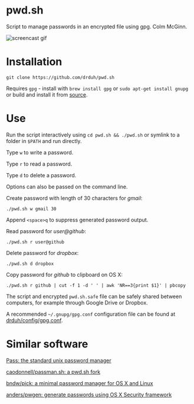 # pwd.sh

Script to manage passwords in an encrypted file using gpg.
Colm McGinn.

![screencast gif](https://i.imgur.com/sQoF3VN.gif)

# Installation

    git clone https://github.com/drduh/pwd.sh

Requires `gpg` - install with `brew install gpg` or `sudo apt-get install gnupg` or build and install it from [source](https://www.gnupg.org/download/index.html).

# Use

Run the script interactively using `cd pwd.sh && ./pwd.sh` or symlink to a folder in `$PATH` and run directly.

Type `w` to write a password.

Type `r` to read a password.

Type `d` to delete a password.

Options can also be passed on the command line.

Create password with length of 30 characters for *gmail*:

    ./pwd.sh w gmail 30

Append `<space>q` to suppress generated password output.

Read password for *user@github*:

    ./pwd.sh r user@github

Delete password for *dropbox*:

    ./pwd.sh d dropbox

Copy password for *github* to clipboard on OS X:

    ./pwd.sh r github | cut -f 1 -d ' ' | awk 'NR==3{print $1}' | pbcopy

The script and encrypted `pwd.sh.safe` file can be safely shared between computers, for example through Google Drive or Dropbox.

A recommended `~/.gnupg/gpg.conf` configuration file can be found at [drduh/config/gpg.conf](https://github.com/drduh/config/blob/master/gpg.conf).

# Similar software

[Pass: the standard unix password manager](http://www.passwordstore.org/)

[caodonnell/passman.sh: a pwd.sh fork](https://github.com/caodonnell/passman.sh)

[bndw/pick: a minimal password manager for OS X and Linux](https://github.com/bndw/pick)

[anders/pwgen: generate passwords using OS X Security framework](https://github.com/anders/pwgen)

